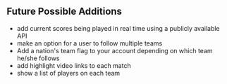 ## Future Possible Additions

* add current scores being played in real time using a publicly available API
* make an option for a user to follow multiple teams
* Add a nation's team flag to your account depending on which team he/she follows
* add highlight video links to each match
* show a list of players on each team
